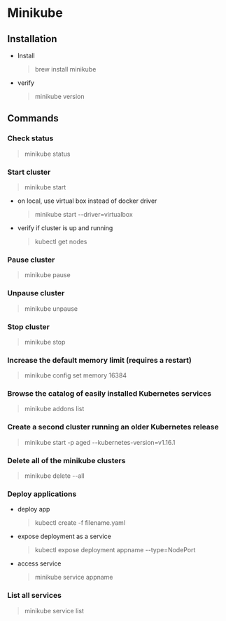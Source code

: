# Minikube
## Installation
- Install
  > brew install minikube
- verify
  > minikube version
## Commands
### Check status
> minikube status
### Start cluster
> minikube start
- on local, use virtual box instead of docker driver
  > minikube start --driver=virtualbox
- verify if cluster is up and running
  > kubectl get nodes
### Pause cluster
> minikube pause
### Unpause cluster
> minikube unpause
### Stop cluster
> minikube stop
### Increase the default memory limit (requires a restart)
> minikube config set memory 16384
### Browse the catalog of easily installed Kubernetes services
> minikube addons list
### Create a second cluster running an older Kubernetes release
> minikube start -p aged --kubernetes-version=v1.16.1
### Delete all of the minikube clusters
> minikube delete --all
### Deploy applications
- deploy app
  > kubectl create -f filename.yaml
- expose deployment as a service
  > kubectl expose deployment appname --type=NodePort
- access service
  > minikube service appname
### List all services
> minikube service list
